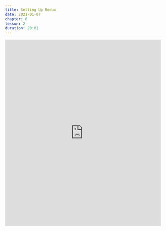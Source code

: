 ```yaml
---
title: Setting Up Redux
date: 2021-01-07
chapter: 6
lesson: 2
duration: 20:01
---
```


<iframe width="100%" height="600" src="https://www.youtube.com/embed/_DMQjzoFBlM?list=PLlvgXQiqkT5AiY4-JkYuOj91aO8MBJpQE" title="YouTube video player" frameborder="0" allow="accelerometer; autoplay; clipboard-write; encrypted-media; gyroscope; picture-in-picture" allowfullscreen></iframe>